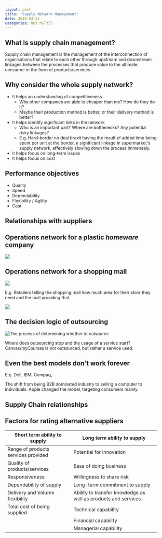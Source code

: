 ```yaml
---
layout: post
title: "Supply Network Management"
date: 2019-03-21
categories: Uni MGT355
---
```


## What is supply chain management?
Supply chain management is the management of the interconnection of
organisations that relate to each other through upstream and downstream linkages
between the processes that produce value to the ultimate consumer in the form of
products/services.

## Why consider the whole supply network?
- It helps an understanding of competitiveness
    - Why other companies are able to cheaper than me? How do they do it?
    - Maybe their production method is better, or their delivery method is
      better?
- It helps identify significant links in the network
    - Who is an important part? Where are bottlenecks? Any potential risky
      linkages?
    - E.g. Hard-border no deal *brexit* having the result of added time being
      spent per unit at the border, a significant linkage in supermarket's
      supply network, effectively slowing down the process immensely.  
- It helps focus on long-term issues
- It helps focus on cost

## Performance objectives
- Quality
- Speed
- Dependability
- Flexibility / Agility
- Cost

## Relationships with suppliers

## Operations network for a plastic *homeware* company
![](https://images.slideplayer.com/25/7939745/slides/slide_4.jpg)

## Operations network for a shopping mall
![](https://images.slideplayer.com/25/7939745/slides/slide_5.jpg)

E.g. Retailers telling the shopping mall how much area for their store they need
and the mall providing that. 

![](https://i.ibb.co/HGrVzTG/Flow-of-information-products.jpg)

## The decision logic of outsourcing
![The process of determining whether to outsource]()

Where does outsourcing stop and the usage of a service start? Canvas/myCourses
is not outsourced, but rather a service used.

## Even the best models don't work forever
E.g. Dell, IBM, Compaq,

The shift from being B2B dominated industry to selling a computer to
individuals. Apple changed the model, targeting consumers mainly.

## Supply Chain relationships

## Factors for rating alternative suppliers
Short term ability to supply        | Long term ability to supply
----------------------------------- | ----------------------------
Range of products services provided | Potential for innovation
Quality of products/services        | Ease of doing business
Responsiveness                      | Willingness to share risk
Dependability of supply             | Long-term commitment to supply
Delivery and Volume flexibility     | Ability to transfer knowledge as well as products and services
Total cost of being supplied        | Technical capability
                                    | Financial capability
                                    | Managerial capability



